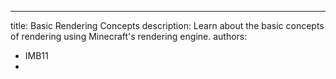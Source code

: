 ---
title: Basic Rendering Concepts
description: Learn about the basic concepts of rendering using Minecraft's rendering engine.
authors:
  - IMB11
  - 